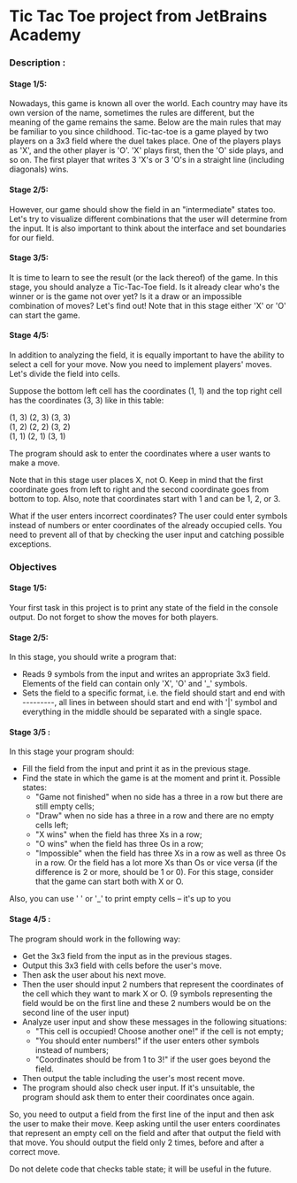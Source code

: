 # Tic Tac Toe project from JetBrains Academy

### Description :
#### Stage 1/5:
Nowadays, this game is known all over the world. Each country may have its own version of the name, 
sometimes the rules are different, but the meaning of the game remains the same. Below are the main rules 
that may be familiar to you since childhood.
Tic-tac-toe is a game played by two players on a 3x3 field where the duel takes place. One of the players plays as 'X', 
and the other player is 'O'. 'X' plays first, then the 'O' side plays, and so on.
The first player that writes 3 'X's or 3 'O's in a straight line (including diagonals) wins.
#### Stage 2/5:
However, our game should show the field in an "intermediate" states too. Let's try to visualize different combinations 
that the user will determine from the input. It is also important to think about the interface and set boundaries for 
our field.
#### Stage 3/5:
It is time to learn to see the result (or the lack thereof) of the game. In this stage, you should analyze a Tic-Tac-Toe field.
Is it already clear who's the winner or is the game not over yet? Is it a draw or an impossible combination of moves? Let's find out!
Note that in this stage either 'X' or 'O' can start the game.

#### Stage 4/5:
In addition to analyzing the field, it is equally important to have the ability to select a cell for your move. Now you need to implement players' moves. Let's divide the field into cells.

Suppose the bottom left cell has the coordinates (1, 1) and the top right cell has the coordinates (3, 3) like in this table:

(1, 3) (2, 3) (3, 3)  
(1, 2) (2, 2) (3, 2)  
(1, 1) (2, 1) (3, 1)

The program should ask to enter the coordinates where a user wants to make a move.

Note that in this stage user places X, not O. Keep in mind that the first coordinate goes from left to right and the second coordinate goes from bottom to top. Also, note that coordinates start with 1 and can be 1, 2, or 3.

What if the user enters incorrect coordinates? The user could enter symbols instead of numbers or enter coordinates of the already occupied cells. You need to prevent all of that by checking the user input and catching possible exceptions.

### Objectives
#### Stage 1/5:
Your first task in this project is to print any state of the field in the console output. Do not forget to show the moves for both players.
#### Stage 2/5:
In this stage, you should write a program that:

- Reads 9 symbols from the input and writes an appropriate 3x3 field. 
  Elements of the field can contain only 'X', 'O' and '_' symbols.
- Sets the field to a specific format, i.e. the field should start and end with ---------, 
  all lines in between should start and end with '|' symbol and everything in 
  the middle should be separated with a single space.
  
#### Stage 3/5 :
In this stage your program should:

- Fill the field from the input and print it as in the previous stage.
- Find the state in which the game is at the moment and print it. Possible states:
  - "Game not finished" when no side has a three in a row but there are still empty cells;
  - "Draw" when no side has a three in a row and there are no empty cells left;
  - "X wins" when the field has three Xs in a row;
  - "O wins" when the field has three Os in a row;
  - "Impossible" when the field has three Xs in a row as well as three Os in a row. Or the field has a lot more Xs than Os or vice versa (if the difference is 2 or more, should be 1 or 0). For this stage, consider that the game can start both with X or O.

Also, you can use ' ' or '_' to print empty cells – it's up to you
#### Stage 4/5 :
The program should work in the following way:
- Get the 3x3 field from the input as in the previous stages.
- Output this 3x3 field with cells before the user's move.
- Then ask the user about his next move.
- Then the user should input 2 numbers that represent the coordinates of the cell which they want to mark X or O. (9 symbols representing the field would be on the first line and these 2 numbers would be on the second line of the user input)
- Analyze user input and show these messages in the following situations:
  - "This cell is occupied! Choose another one!" if the cell is not empty;
  - "You should enter numbers!" if the user enters other symbols instead of numbers;
  - "Coordinates should be from 1 to 3!" if the user goes beyond the field.
- Then output the table including the user's most recent move.
- The program should also check user input. If it's unsuitable, the program should ask them to enter their coordinates once again.

So, you need to output a field from the first line of the input and then ask the user to make their move. Keep asking until the user enters coordinates that represent an empty cell on the field and after that output the field with that move. You should output the field only 2 times, before and after a correct move.

Do not delete code that checks table state; it will be useful in the future.